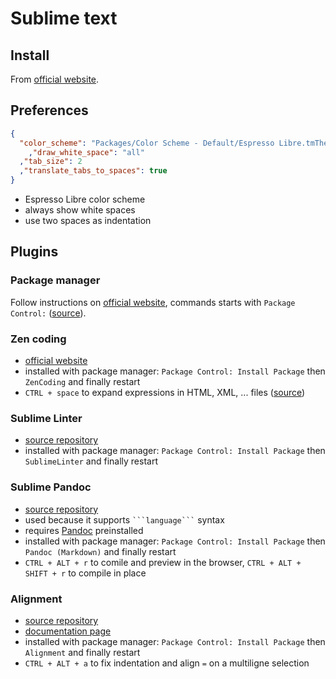 # Sublime text

## Install

From [official website](http://www.sublimetext.com/).

## Preferences

```json
{
  "color_scheme": "Packages/Color Scheme - Default/Espresso Libre.tmTheme"
	,"draw_white_space": "all"
  ,"tab_size": 2
  ,"translate_tabs_to_spaces": true
}
```

* Espresso Libre color scheme
* always show white spaces
* use two spaces as indentation

## Plugins

### Package manager

Follow instructions on [official website](http://wbond.net/sublime_packages/package_control), commands starts with `Package Control:` ([source](http://wbond.net/sublime_packages/package_control/usage)).

### Zen coding

* [official website](http://code.google.com/p/zen-coding/)
* installed with package manager: `Package Control: Install Package` then `ZenCoding` and finally restart
* `CTRL + space` to expand expressions in HTML, XML, ... files ([source](http://stackoverflow.com/questions/8639088/how-do-i-activate-the-zen-coding-key-bindings-in-sublime-text-2))

### Sublime Linter

* [source repository](https://github.com/SublimeLinter/SublimeLinter)
* installed with package manager: `Package Control: Install Package` then `SublimeLinter` and finally restart

### Sublime Pandoc

* [source repository](https://github.com/jclement/SublimePandoc)
* used because it supports ```` ```language``` ```` syntax
* requires [Pandoc](http://johnmacfarlane.net/pandoc/) preinstalled
* installed with package manager: `Package Control: Install Package` then `Pandoc (Markdown)` and finally restart
* `CTRL + ALT + r` to comile and preview in the browser, `CTRL + ALT + SHIFT + r` to compile in place

### Alignment

* [source repository](https://github.com/wbond/sublime_alignment)
* [documentation page](http://wbond.net/sublime_packages/alignment)
* installed with package manager: `Package Control: Install Package` then `Alignment` and finally restart
* `CTRL + ALT + a` to fix indentation and align `=` on a multiligne selection
